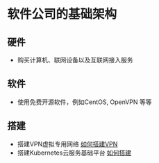 # 软件公司的基础架构
## 硬件
- 购买计算机、联网设备以及互联网接入服务
## 软件
- 使用免费开源软件，例如CentOS, OpenVPN 等等
## 搭建 
- 搭建VPN虚拟专用网络 [如何搭建VPN](./VPN%E6%90%AD%E5%BB%BA.md)
- 搭建Kubernetes云服务基础平台 [如何搭建](%E5%AE%89%E8%A3%85k8s.md)

